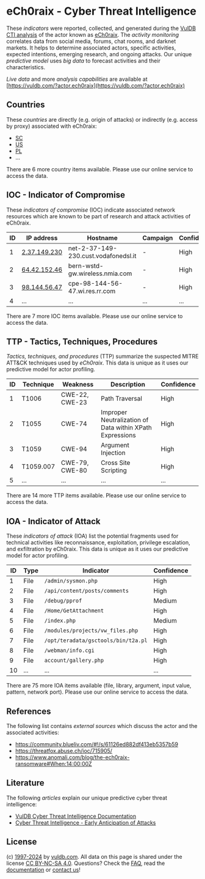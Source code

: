 # eCh0raix - Cyber Threat Intelligence

These _indicators_ were reported, collected, and generated during the [VulDB CTI analysis](https://vuldb.com/?kb.cti) of the actor known as [eCh0raix](https://vuldb.com/?actor.ech0raix). The _activity monitoring_ correlates data from social media, forums, chat rooms, and darknet markets. It helps to determine associated actors, specific activities, expected intentions, emerging research, and ongoing attacks. Our unique _predictive model_ uses _big data_ to forecast activities and their characteristics.

_Live data_ and more _analysis capabilities_ are available at [https://vuldb.com/?actor.ech0raix](https://vuldb.com/?actor.ech0raix)

## Countries

These _countries_ are directly (e.g. origin of attacks) or indirectly (e.g. access by proxy) associated with eCh0raix:

* [SC](https://vuldb.com/?country.sc)
* [US](https://vuldb.com/?country.us)
* [PL](https://vuldb.com/?country.pl)
* ...

There are 6 more country items available. Please use our online service to access the data.

## IOC - Indicator of Compromise

These _indicators of compromise_ (IOC) indicate associated network resources which are known to be part of research and attack activities of eCh0raix.

ID | IP address | Hostname | Campaign | Confidence
-- | ---------- | -------- | -------- | ----------
1 | [2.37.149.230](https://vuldb.com/?ip.2.37.149.230) | net-2-37-149-230.cust.vodafonedsl.it | - | High
2 | [64.42.152.46](https://vuldb.com/?ip.64.42.152.46) | bern-wstd-gw.wireless.nmia.com | - | High
3 | [98.144.56.47](https://vuldb.com/?ip.98.144.56.47) | cpe-98-144-56-47.wi.res.rr.com | - | High
4 | ... | ... | ... | ...

There are 7 more IOC items available. Please use our online service to access the data.

## TTP - Tactics, Techniques, Procedures

_Tactics, techniques, and procedures_ (TTP) summarize the suspected MITRE ATT&CK techniques used by _eCh0raix_. This data is unique as it uses our predictive model for actor profiling.

ID | Technique | Weakness | Description | Confidence
-- | --------- | -------- | ----------- | ----------
1 | T1006 | CWE-22, CWE-23 | Path Traversal | High
2 | T1055 | CWE-74 | Improper Neutralization of Data within XPath Expressions | High
3 | T1059 | CWE-94 | Argument Injection | High
4 | T1059.007 | CWE-79, CWE-80 | Cross Site Scripting | High
5 | ... | ... | ... | ...

There are 14 more TTP items available. Please use our online service to access the data.

## IOA - Indicator of Attack

These _indicators of attack_ (IOA) list the potential fragments used for technical activities like reconnaissance, exploitation, privilege escalation, and exfiltration by eCh0raix. This data is unique as it uses our predictive model for actor profiling.

ID | Type | Indicator | Confidence
-- | ---- | --------- | ----------
1 | File | `/admin/sysmon.php` | High
2 | File | `/api/content/posts/comments` | High
3 | File | `/debug/pprof` | Medium
4 | File | `/Home/GetAttachment` | High
5 | File | `/index.php` | Medium
6 | File | `/modules/projects/vw_files.php` | High
7 | File | `/opt/teradata/gsctools/bin/t2a.pl` | High
8 | File | `/webman/info.cgi` | High
9 | File | `account/gallery.php` | High
10 | ... | ... | ...

There are 75 more IOA items available (file, library, argument, input value, pattern, network port). Please use our online service to access the data.

## References

The following list contains _external sources_ which discuss the actor and the associated activities:

* https://community.blueliv.com/#!/s/61126ed882df413eb5357b59
* https://threatfox.abuse.ch/ioc/715905/
* https://www.anomali.com/blog/the-ech0raix-ransomware#When:14:00:00Z

## Literature

The following _articles_ explain our unique predictive cyber threat intelligence:

* [VulDB Cyber Threat Intelligence Documentation](https://vuldb.com/?kb.cti)
* [Cyber Threat Intelligence - Early Anticipation of Attacks](https://www.scip.ch/en/?labs.20201022)

## License

(c) [1997-2024](https://vuldb.com/?kb.changelog) by [vuldb.com](https://vuldb.com/?kb.about). All data on this page is shared under the license [CC BY-NC-SA 4.0](https://creativecommons.org/licenses/by-nc-sa/4.0/). Questions? Check the [FAQ](https://vuldb.com/?kb.faq), read the [documentation](https://vuldb.com/?kb) or [contact us](https://vuldb.com/?contact)!
